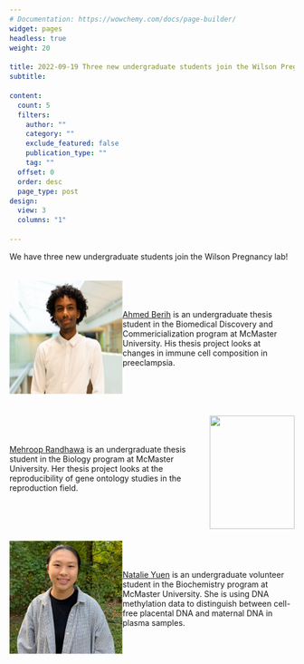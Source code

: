 ```yaml
---
# Documentation: https://wowchemy.com/docs/page-builder/
widget: pages
headless: true
weight: 20

title: 2022-09-19 Three new undergraduate students join the Wilson Pregnany Lab
subtitle:

content:
  count: 5
  filters:
    author: ""
    category: ""
    exclude_featured: false
    publication_type: ""
    tag: ""
  offset: 0
  order: desc
  page_type: post
design:
  view: 3
  columns: "1"

---
```

We have three new undergraduate students join the Wilson Pregnancy lab!
\
\
\
<img align="left" src=./images/ahmed.jpg  width="200" height="200">
\
\
\
[Ahmed Berih](https://www.wilsonpregnancylab.com/author/ahmed-berih/) is an undergraduate thesis student in the Biomedical Discovery and Commericialization program at McMaster University. His thesis project looks at changes in immune cell composition in preeclampsia. 
\
\
\
\
\
\
<img align="right" src=./images/mehroop.jpg  width="150" height="200">
\
\
\
[Mehroop Randhawa](https://www.wilsonpregnancylab.com/author/mehroop-randhawa/) is an undergraduate thesis student in the Biology program at McMaster University. Her thesis project looks at the reproducibility of gene ontology studies in the reproduction field. 
\
\
\
\
\
\
<img align="left" src=./images/natalie.jpg  width="200" height="200">
\
\
\
[Natalie Yuen](https://www.wilsonpregnancylab.com/author/natalie-yuen/) is an undergraduate volunteer student in the Biochemistry program at McMaster University. She is using DNA methylation data to distinguish between cell-free placental DNA and maternal DNA in plasma samples. 

